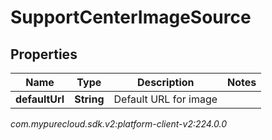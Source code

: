 # SupportCenterImageSource


## Properties

| Name | Type | Description | Notes |
| ------------ | ------------- | ------------- | ------------- |
| **defaultUrl** | **String** | Default URL for image |  |




_com.mypurecloud.sdk.v2:platform-client-v2:224.0.0_

